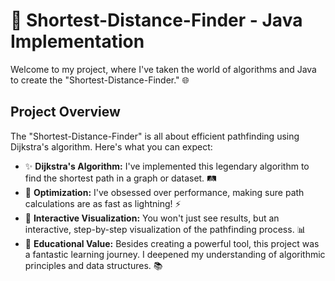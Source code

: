 <!DOCTYPE html>
<html>
<head>
<body>
    <h1>🚀 Shortest-Distance-Finder - Java Implementation</h1>

  <p>Welcome to my project, where I've taken the world of algorithms and Java to create the "Shortest-Distance-Finder." 🌐</p>

  <h2>Project Overview</h2>

  <p>The "Shortest-Distance-Finder" is all about efficient pathfinding using Dijkstra's algorithm. Here's what you can expect:</p>

  <ul>
        <li>✨ <strong>Dijkstra's Algorithm:</strong> I've implemented this legendary algorithm to find the shortest path in a graph or dataset. 🛤️</li>
        <li>🚄 <strong>Optimization:</strong> I've obsessed over performance, making sure path calculations are as fast as lightning! ⚡</li>
        <li>🎥 <strong>Interactive Visualization:</strong> You won't just see results, but an interactive, step-by-step visualization of the pathfinding process. 📊</li>
        <li>🧠 <strong>Educational Value:</strong> Besides creating a powerful tool, this project was a fantastic learning journey. I deepened my understanding of algorithmic principles and data structures. 📚</li>
    </ul>

</body>
</html>
